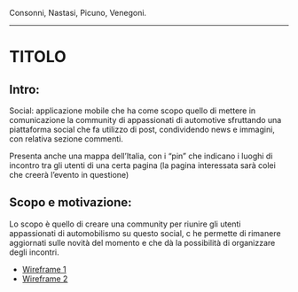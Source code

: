 Consonni, Nastasi, Picuno, Venegoni.
<hr>

<h1>TITOLO</h1>

<h2>Intro: </h2>
<p>
Social: applicazione mobile che ha come scopo quello di mettere in comunicazione la community di appassionati
 di automotive sfruttando una piattaforma social che fa utilizzo di post, condividendo news e immagini, con relativa sezione commenti.

Presenta anche una mappa dell’Italia, con i “pin” che indicano i luoghi di incontro tra gli utenti di 
una certa pagina (la pagina interessata sarà colei che creerà l’evento in questione)

<h2>Scopo e motivazione:</h2>

Lo scopo è quello di creare una community per riunire gli utenti appassionati di automobilismo su questo social, c
he permette di rimanere aggiornati sulle novità del momento e che dà la possibilità di organizzare degli incontri.
<ul>
<li><a href="https://wireframe.cc/DyoQnj">Wireframe 1</a></li>
<li><a href="https://wireframe.cc/AJ9ykL">Wireframe 2</a></li>
</ul>
</p>

